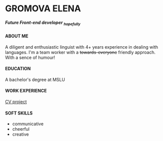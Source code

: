# **GROMOVA ELENA**
##### Future Front-end developer <sub>hopefully</sub>


#### ABOUT ME

A diligent and enthusiastic linguist with 4+ years experience in dealing with languages. I'm a team worker with a ~~towards-everyone~~ friendly approach. With a sence of humour!


#### EDUCATION

A bachelor's degree at MSLU 


#### WORK EXPERIENCE

[CV project](https://ellen-gif.github.io/rsschool-cv/) 


#### SOFT SKILLS

* communicative
* cheerful
* creative

